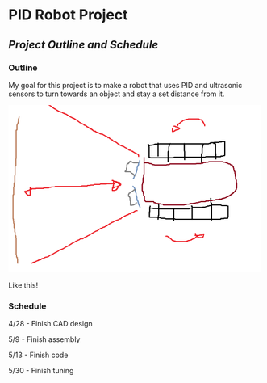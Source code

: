 # **PID Robot Project**
## ***Project Outline and Schedule***
### **Outline**
My goal for this project is to make a robot that uses PID and ultrasonic sensors to turn towards an object and stay a set distance from it. 

<img src="https://github.com/mcolvin35/PID-project/blob/master/images/PID%20idea.png?raw=true" width="500">
    
Like this!

### **Schedule**
4/28 - Finish CAD design

5/9 - Finish assembly

5/13 - Finish code

5/30 - Finish tuning